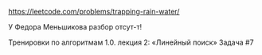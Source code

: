 https://leetcode.com/problems/trapping-rain-water/

У Федора Меньшикова разбор отсут-т!

Тренировки по алгоритмам 1.0. лекция 2: «Линейный поиск» Задача #7 
